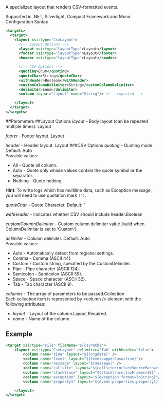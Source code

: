 A specialized layout that renders CSV-formatted events. 

Supported in .NET, Silverlight, Compact Framework and Mono
Configuration Syntax
```xml
<targets>
  <target>
    <layout xsi:type="CsvLayout">
      <!-- Layout Options -->
      <layout xsi:type="layoutType">Layout</layout>
      <footer xsi:type="layoutType">Layout</footer>
      <header xsi:type="layoutType">Layout</header>

      <!-- CSV Options -->
      <quoting>Enum</quoting>
      <quoteChar>String</quoteChar>
      <withHeader>Boolean</withHeader>
      <customColumnDelimiter>String</customColumnDelimiter>
      <delimiter>Enum</delimiter>
      <column layout="Layout" name="String"/> <!-- repeated -->

    </layout>
  </target>
</targets>
```
##Parameters
##Layout Options
_layout_ - Body layout (can be repeated multiple times). Layout

_footer_ - Footer layout. Layout

_header_ - Header layout. Layout
###CSV Options
_quoting_ - Quoting mode. Default: Auto  
Possible values:  
* All - Quote all column.
* Auto - Quote only whose values contain the quote symbol or the separator.
* Nothing - Quote nothing.

**Hint:** To write logs which has multiline data, such as Exception message, you will need to use quotation mark `(")`.

_quoteChar_ - Quote Character. Default: "

_withHeader_ - Indicates whether CSV should include header.Boolean

_customColumnDelimiter_ - Custom column delimiter value (valid when ColumnDelimiter is set to 'Custom').

_delimiter_ - Column delimiter. Default: Auto  
Possible values:  
* Auto - Automatically detect from regional settings.
* Comma - Comma (ASCII 44).
* Custom - Custom string, specified by the CustomDelimiter.
* Pipe - Pipe character (ASCII 124).
* Semicolon - Semicolon (ASCII 59).
* Space - Space character (ASCII 32).
* Tab - Tab character (ASCII 9).

_columns_ - The array of parameters to be passed.Collection  
Each collection item is represented by \<column /> element with the following attributes:  
  * _layout_ - Layout of the column.Layout Required.
  * _name_ - Name of the column.

## Example

```xml
<target xsi:type="File" fileName="${csvPath}">
    <layout xsi:type="CsvLayout" delimiter="Tab" withHeader="false">
        <column name="time" layout="${longdate}" />
        <column name="level" layout="${level:upperCase=true}"/>
        <column name="message" layout="${message}" />
        <column name="callsite" layout="${callsite:includeSourcePath=true}" />
        <column name="stacktrace" layout="${stacktrace:topFrames=10}" />
        <column name="exception" layout="${exception:format=ToString}"/>
        <column name="property1" layout="${event-properties:property1}"/>

    </layout>
</target>
```
